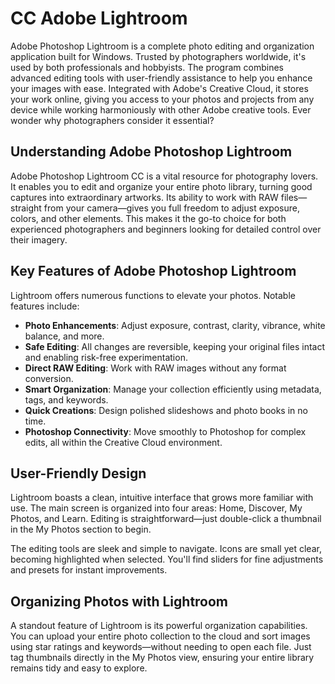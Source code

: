 # CC Adobe Lightroom 
Adobe Photoshop Lightroom is a complete photo editing and organization application built for Windows. Trusted by photographers worldwide, it's used by both professionals and hobbyists. The program combines advanced editing tools with user-friendly assistance to help you enhance your images with ease. Integrated with Adobe's Creative Cloud, it stores your work online, giving you access to your photos and projects from any device while working harmoniously with other Adobe creative tools. Ever wonder why photographers consider it essential?

## **Understanding Adobe Photoshop Lightroom**

Adobe Photoshop Lightroom CC is a vital resource for photography lovers. It enables you to edit and organize your entire photo library, turning good captures into extraordinary artworks. Its ability to work with RAW files—straight from your camera—gives you full freedom to adjust exposure, colors, and other elements. This makes it the go-to choice for both experienced photographers and beginners looking for detailed control over their imagery.
## **Key Features of Adobe Photoshop Lightroom**

Lightroom offers numerous functions to elevate your photos. Notable features include:

- **Photo Enhancements**: Adjust exposure, contrast, clarity, vibrance, white balance, and more.
- **Safe Editing**: All changes are reversible, keeping your original files intact and enabling risk-free experimentation.
- **Direct RAW Editing**: Work with RAW images without any format conversion.
- **Smart Organization**: Manage your collection efficiently using metadata, tags, and keywords.
- **Quick Creations**: Design polished slideshows and photo books in no time.
- **Photoshop Connectivity**: Move smoothly to Photoshop for complex edits, all within the Creative Cloud environment.

## **User-Friendly Design**

Lightroom boasts a clean, intuitive interface that grows more familiar with use. The main screen is organized into four areas: Home, Discover, My Photos, and Learn. Editing is straightforward—just double-click a thumbnail in the My Photos section to begin.

The editing tools are sleek and simple to navigate. Icons are small yet clear, becoming highlighted when selected. You'll find sliders for fine adjustments and presets for instant improvements.


## **Organizing Photos with Lightroom**

A standout feature of Lightroom is its powerful organization capabilities. You can upload your entire photo collection to the cloud and sort images using star ratings and keywords—without needing to open each file. Just tag thumbnails directly in the My Photos view, ensuring your entire library remains tidy and easy to explore.
